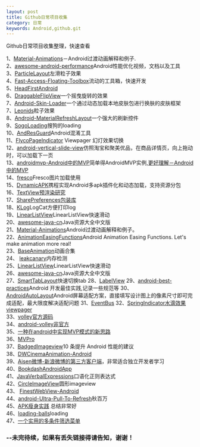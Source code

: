 ```yaml
---
layout: post
title: Github日常项目收集
category: 日常
keywords: Android,github.git
---
```


Github日常项目收集整理，快速查看

1、[Material-Animations](https://github.com/lgvalle/Material-Animations)－Android过渡动画解释和例子.<br />
2、[awesome-android-performance](https://github.com/Juude/awesome-android-performance)Android性能优化视频，文档以及工具<br />
3、[ParticleLayout](https://github.com/ZhaoKaiQiang/ParticleLayout)左滑粒子效果<br />
4、[Fast-Access-Floating-Toolbox](https://github.com/k0shk0sh/Fast-Access-Floating-Toolbox-)流动的工具箱，快速开发<br />
5、[HeadFirstAndroid](源代码头安卓开发的媒体)<br />
6、[DraggableFlipView](https://github.com/sasakicks/DraggableFlipView)一个摇曳旋转的效果<br />
7、[Android-Skin-Loader](https://github.com/fengjundev/Android-Skin-Loader)一个通过动态加载本地皮肤包进行换肤的皮肤框架<br />
7、[Leonids](https://github.com/plattysoft/Leonids)粒子效果<br />
8、[Android-MaterialRefreshLayout](https://github.com/android-cjj/Android-MaterialRefreshLayout)一个强大的刷新控件<br />
9、[SogoLoading](https://github.com/dengshiwei/SogoLoading)搜狗的loading<br />
10、[AndResGuard](https://github.com/shwenzhang/AndResGuard)Android混淆工具<br />
11、[FlycoPageIndicator](https://github.com/H07000223/FlycoPageIndicator) Viewpager 幻灯效果切换<br />
12、[android-vertical-slide-view](https://github.com/xmuSistone/android-vertical-slide-view)仿照淘宝和聚美优品，在商品详情页，向上拖动时，可以加载下一页<br />
13、[androidmvp-Android中的MVP](https://github.com/antoniolg/androidmvp)简单得AndroidMVP实例,[更好理解－Android中的MVP](http://www.jcodecraeer.com/a/anzhuokaifa/androidkaifa/2015/0227/2503.html)<br />
14、[fresco](https://github.com/facebook/fresco)Fresco图片加载使用<br />
15、[DynamicAPK](https://github.com/CtripMobile/DynamicAPK)携程实现Android多apk插件化和动态加载，支持资源分包<br />
16、[TextView预渲染研究](https://github.com/ragnraok/StaticLayoutView)<br />
17、[SharePreferences包装库](https://github.com/baoyongzhang/Treasure)<br />
18、[KLog](https://github.com/ZhaoKaiQiang/KLog)LogCat方便打印log<br />
19、[LinearListView](https://github.com/frankiesardo/LinearListView)LinearListView快速滑动<br />
20、[awesome-java-cn](https://github.com/jobbole/awesome-java-cn)Java资源大全中文版<br />
21、[Material-Animations](https://github.com/lgvalle/Material-Animations.git)Android过渡动画解释和例子。<br/>
22、[AnimationEasingFunctions](https://github.com/daimajia/AnimationEasingFunctions)Android Animation Easing Functions. Let's make animation more real!<br/>
23、[BaseAnimation](https://github.com/z56402344/BaseAnimation.git)动画合集<br/>
24、 [leakcanary](https://github.com/square/leakcanary)内存检测<br/>
25、[LinearListView](https://github.com/frankiesardo/LinearListView)LinearListView快速滑动<br/>
26、[awesome-java-cn](https://github.com/jobbole/awesome-java-cn)Java资源大全中文版<br/>
27、[SmartTabLayout](https://github.com/ogaclejapan/SmartTabLayout)快速切换tab
28、[LabelView](https://github.com/corerzhang/LabelView)
29、[android-best-practices](https://github.com/futurice/android-best-practices/blob/master/translations/Chinese/README.cn.md)Android 开发最佳实践,记录一些规范等
30、[AndroidAutoLayout](https://github.com/hongyangAndroid/AndroidAutoLayout)Android屏幕适配方案，直接填写设计图上的像素尺寸即可完成适配，最大限度解决适配问题
31、[EventBus](https://github.com/greenrobot/EventBus)
32、[SpringIndicator水滴效果viewpager](https://github.com/chenupt/SpringIndicator)<br/>
33、[volley官方源码](https://android.googlesource.com/platform/frameworks/volley/)<br/>
34、[android-volley非官方](https://github.com/mcxiaoke/android-volley)<br/>
35、[一种在android中实现MVP模式的新思路](https://github.com/bboyfeiyu/android-tech-frontier/tree/master/androidweekly/%E4%B8%80%E7%A7%8D%E5%9C%A8android%E4%B8%AD%E5%AE%9E%E7%8E%B0MVP%E6%A8%A1%E5%BC%8F%E7%9A%84%E6%96%B0%E6%80%9D%E8%B7%AF)<br/>
36、[MVPro](https://github.com/qibin0506/MVPro)<br/>
37、[BadgedImageview](https://github.com/yesidlazaro/BadgedImageview)10 条提升 Android 性能的建议<br/>
38、[DWCinemaAnimation-Android](https://github.com/DavidWangTM/DWCinemaAnimation-Android)<br/>
39、[Aisen微博-新浪微博的第三方客户端](https://github.com/wangdan/AisenWeiBo.git)，非常适合独立开发者学习<br/>
40、[BookdashAndroidApp](https://github.com/spongebobrf/BookdashAndroidApp)<br/>
41、[JavaVerbalExpressions](https://github.com/VerbalExpressions/JavaVerbalExpressions)口语化正则表达式<br/>
42、[CircleImageView](https://github.com/hdodenhof/CircleImageView)圆形imageview<br/>
43、 [FinestWebView-Android](https://github.com/TheFinestArtist/FinestWebView-Android)<br/>
44、[android-Ultra-Pull-To-Refresh](https://github.com/liaohuqiu/android-Ultra-Pull-To-Refresh)秋百万<br/>
45、[APK瘦身实践](http://www.jayfeng.com/2015/12/29/APK%E7%98%A6%E8%BA%AB%E5%AE%9E%E8%B7%B5/) 总结非常好<br/>
46、[loading-balls](https://github.com/glomadrian/loading-balls)loading<br/>
47、[一个实用的多条件筛选菜单](https://github.com/dongjunkun/DropDownMenu)<br/>

### --未完待续，如果有丢失链接得请告知，谢谢！
